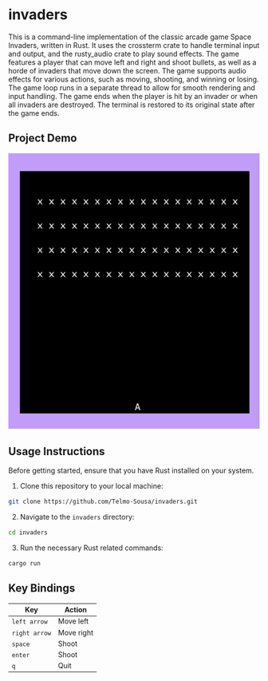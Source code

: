 # invaders

This is a command-line implementation of the classic arcade game Space Invaders, written in Rust. It uses the crossterm crate to handle terminal input and output, and the rusty_audio crate to play sound effects. The game features a player that can move left and right and shoot bullets, as well as a horde of invaders that move down the screen. The game supports audio effects for various actions, such as moving, shooting, and winning or losing. The game loop runs in a separate thread to allow for smooth rendering and input handling. The game ends when the player is hit by an invader or when all invaders are destroyed. The terminal is restored to its original state after the game ends.

## Project Demo

![Demo](/resources/invaders.gif)

## Usage Instructions

Before getting started, ensure that you have Rust installed on your system.

1. Clone this repository to your local machine:

```bash
git clone https://github.com/Telmo-Sousa/invaders.git
```

2. Navigate to the `invaders` directory:

```bash
cd invaders
```

3. Run the necessary Rust related commands:

```bash
cargo run
```

## Key Bindings

| Key | Action |
| --- | --- |
| `left arrow` | Move left |
| `right arrow` | Move right |
| `space` | Shoot |
| `enter` | Shoot |
| `q` | Quit |
